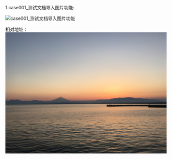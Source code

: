1.case001_测试文档导入图片功能:

![case001_测试文档导入图片功能](https://github.com/jdcloudcom/cn/blob/edit_test/image/test/31531903434_.pic_hd.jpg)

相对地址：
![case001_测试文档导入图片功能](/image/test/31531903434_.pic_hd.jpg)



